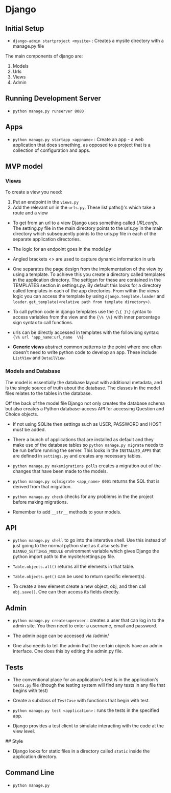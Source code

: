 # Django

## Initial Setup

* `django-admin startproject <mysite>` : Creates a mysite directory with a manage.py file 

The main components of django are:

1. Models
2. Urls
3. Views
4. Admin

## Running Development Server

* `python manage.py runserver 8080`


## Apps

* `python manage.py startapp <appname>` : Create an app - a web application that does something, as opposed to a project that is a collection of configuration and apps.

## MVP model

### Views

To create a view you need:

1. Put an endpoint in the `views.py`
2. Add the relevant url in the `urls.py`. These list paths()'s which take a route and a view

* To get from an url to a view Django uses something called *URLconfs*. The setting.py file in the main directory points to the urls.py in the main directory which subsequently points to the urls.py file in each of the separate application directories.

* The logic for an endpoint goes in the model.py 

* Angled brackets <> are used to capture dynamic information in urls

* One separates the page design from the implementation of the view by using a template. To achieve this you create a directory called templates in the application directory. The settigsn for these are contained in the TEMPLATES section in settings.py. By default this looks for a directory called templates in each of the app directories. From within the views logic you can access the template by using `django.template.loader` and `loader.get_template(<relative path from template directory>)`.

* To call python code in django templates use the `{\{ }\}` syntax to access variables from the view and the `{\% \%}` with inner percentage sign syntax to call functions.

* urls can be directly accessed in templates with the followiong syntax: `{\% url 'app_name:url_name  \%}`

* **Generic views** abstract common patterns to the point where one often doesn't need to write python code to develop an app. These include `ListView` and `DetailView`.

### Models and Database

The model is essentially the database layout with additional metadata, and is the single source of truth about the database. The classes in the model files relates to the tables in the database.

Off the back of the model file Django not only creates the database schema but also creates a Python database-access API for accessing Question and Choice objects. 

* If not using SQLite then settings such as USER, PASSWORD and HOST must be added.

* There a bunch of applications that are installed as default and they make use of the database tables so `python manage.py migrate` needs to be run before running the server. This looks in the `INSTALLED_APPS` that are defined in `settings.py` and creates any necessary tables. 

* `python manage.py makemigrations polls` creates a migration out of the changes that have been made to the models.

* `python manage.py sqlmigrate <app_name> 0001` returns the SQL that is derived from that migration.

* `python manage.py check` checks for any problems in the the project before making migrations.

* Remember to add `__str__` methods to your models.

## API

* `python manage.py shell` to go into the interative shell. Use this instead of just going to the normal python shell as it also sets the `DJANGO_SETTINGS_MODULE` environment variable which gives Django the python import path to the mysite/settings.py file.

* `Table.objects.all()` returns all the elements in that table.
* `Table.objects.get()` can be used to return specific element(s).

* To create a new element create a new object, obj, and then call `obj.save()`. One can then access its fields directly.


## Admin

* `python manage.py createsuperuser` : creates a user that can log in to the admin site. You then need to enter a username, email and password.

* The admin page can be accessed via /admin/

* One also needs to tell the admin that the certain objects have an admin interface. One does this by editing the admin.py file.


## Tests

* The conventional place for an application's test is in the application's `tests.py` file (though the testing system will find any tests in any file that begins with test)

* Create a subclass of `TestCase` with functions that begin with test.

* `python manage.py test <application>` : runs the tests in the specified app.

* Django provides a test client to simulate interacting with the code at the view level.

## Style

* Django looks for static files in a directory called `static` inside the application directory.

## Command Line 

* `python manage.py `



